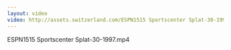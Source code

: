 ```yaml
---
layout: video
video: http://assets.switzerland.com/ESPN1515 Sportscenter Splat-30-1997.mp4
---
```

ESPN1515 Sportscenter Splat-30-1997.mp4

